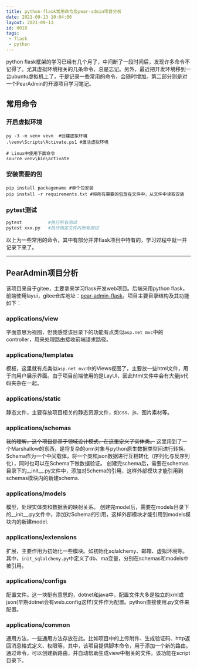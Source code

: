 ```yaml
---
title: python-flask常用命令及pear-admin项目分析
date: 2021-09-13 10:04:00
layout: 2021-09-13
id: 0018
tags: 
 - flask
 - python
---
```


python flask框架的学习已经有几个月了，中间断了一段时间后，发现许多命令不记得了。尤其虚拟环境相关的几条命令，总是忘记。另外，最近把开发环境移到一台ubuntu虚拟机上了，于是记录一些常用的命令，会随时增加。第二部分则是对一个PearAdmin的开源项目学习笔记。


<!--more-->

## 常用命令

### 开启虚拟环境
```
py -3 -m venv vevn  #创建虚拟环境
.\venv\Scripts\Activate.ps1 #激活虚拟环境

# Linux中使用下面命令
source venv\bin\activate
```

### 安装需要的包

```
pip install packagename #单个包安装
pip install -r requirements.txt #将所有需要的包放在文件中，从文件中读取安装
```


### pytest测试
```python
pytest          #执行所有测试
pytest xxx.py   #执行指定文件内所有测试
```
以上为一些常用的命令，其中有部分并非flask项目中特有的，学习过程中就一并记录下来了。

---

## PearAdmin项目分析

 该项目来自于gitee，主要拿来学习flask开发web项目。后端采用python flask，前端使用layui，gitee仓库地址：<a href="https://gitee.com/pear-admin/pear-admin-flask">pear-admin-flask</a>。项目主要目录结构及其功能如下：
### applications/view 
字面意思为视图，但我感觉该目录下的功能有点类似```asp.net mvc```中的controller，用来处理路由接收前端请求路径。

### applications/templates
模板，这里就有点类似```asp.net mvc```中的Views视图了，主要放一些html文件，用于向用户展示界面。由于项目前端使用的是LayUI，因此html文件中会有大量js代码夹杂在一起。

### applications/static
静态文件，主要存放项目相关的静态资源文件，如css、js、图片素材等。

### applications/schemas
~~我的理解，这个项目是基于领域设计模式，在这里定义了实体类。~~
这里用到了一个Marshallow的东西，是将复杂的orm对象与python原生数据类型间进行转换。Schema作为一个中间载体，将一个类和json数据进行互相转化（序列化与反序列化），同时也可以在Schema下做数据验证。
创建完schema后，需要在schemas目录下的__init__.py文件中，添加对Schema的引用，这样外部模块才能引用到schemas模块内的新建schema.

### applications/models
模型，处理实体类和数据表的映射关系。
创建完model后，需要在models目录下的__init__.py文件中，添加对Schema的引用，这样外部模块才能引用到models模块内的新建model.

### applications/extensions
扩展，主要作用为初始化一些模块。如初始化sqlalchemy、邮箱、虚拟环境等。其中，```init_sqlalchemy.py```中定义了db、ma变量，分别在schemas和models中被引用。

### applications/configs
配置文件。这一块挺有意思的，dotnet和java中，配置文件大多是独立的xml或json(早期dotnet会有web.config这样)文件作为配置。python直接使用.py文件来配置。

### applications/common
通用方法，一些通用方法存放在此。比如项目中的上传附件、生成验证码、http返回消息格式定义、权限等。其中，该项目提供脚本命令，用于添加一个新的路由。通过命令，可以创建新路由，并自动帮助生成view中相关的文件。该功能在script目录下。

